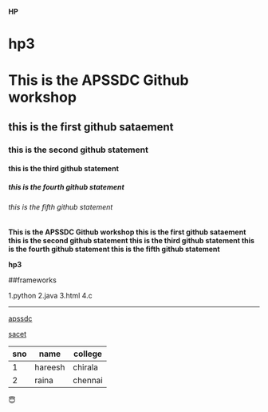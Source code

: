 **HP** 
# hp3
# This is the APSSDC Github workshop
## this is the first github sataement
### this is the second github statement
#### this is the third github statement
##### this is the fourth github statement
###### this is the fifth github statement

**This is the APSSDC Github workshop this is the first github sataement this is the second github statement this is the third github statement this is the fourth github statement this is the fifth github statement**

**hp3**

##frameworks

1.python
2.java
3.html
4.c
____

[apssdc](https://apssdc.in)

[sacet](http://sacet.ac.in)

sno | name | college
----| -----| -------
1   |hareesh|chirala
2  |raina |chennai

:innocent:

